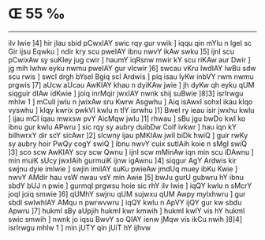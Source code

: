 # Œ 55 ‰
---
ilv lwie ]4] hir jIau sbid pCwxIAY swic rqy gur vwik ] iqqu qin
mYlu n lgeI sc Gir ijsu Eqwku ] ndir kry scu pweIAY ibnu nwvY ikAw
swku ]5] ijnI scu pCwixAw sy suKIey jug cwir ] haumY iqRsnw mwir kY scu
riKAw aur Dwir ] jg mih lwhw eyku nwmu pweIAY gur vIcwir ]6] swcau
vKru lwdIAY lwBu sdw scu rwis ] swcI drgh bYseI Bgiq scI Ardwis
] piq isau lyKw inbVY rwm nwmu prgwis ]7] aUcw aUcau AwKIAY khau n
dyiKAw jwie ] jh dyKw qh eyku qUM siqguir dIAw idKwie ] joiq inrMqir
jwxIAY nwnk shij suBwie ]8]3] isrIrwgu mhlw 1 ] mCulI jwlu n
jwixAw sru Kwrw Asgwhu ] Aiq isAwxI sohxI ikau kIqo vyswhu ] kIqy
kwrix pwkVI kwlu n tlY isrwhu ]1] BweI ry ieau isir jwxhu kwlu ] ijau
mCI iqau mwxsw pvY AicMqw jwlu ]1] rhwau ] sBu jgu bwDo kwl ko ibnu
gur kwlu APwru ] sic rqy sy aubry duibDw Coif ivkwr ] hau iqn kY
bilhwrxY dir scY sicAwr ]2] sIcwny ijau pMKIAw jwlI biDk hwiQ ]
guir rwKy sy aubry hoir PwQy cogY swiQ ] ibnu nwvY cuix sutIAih koie n sMgI
swiQ ]3] sco scw AwKIAY scy scw Qwnu ] ijnI scw mMinAw iqn min scu
iDAwnu ] min muiK sUcy jwxIAih gurmuiK ijnw igAwnu ]4] siqgur AgY
Ardwis kir swjnu dyie imlwie ] swjin imilAY suKu pwieAw jmdUq muey
ibKu Kwie ] nwvY AMdir hau vsW nwau vsY min Awie ]5] bwJu gurU gubwru
hY ibnu sbdY bUJ n pwie ] gurmqI prgwsu hoie sic rhY ilv lwie ] iqQY
kwlu n sMcrY joqI joiq smwie ]6] qUMhY swjnu qUM sujwxu qUM Awpy mylxhwru ]
gur sbdI swlwhIAY AMqu n pwrwvwru ] iqQY kwlu n ApVY ijQY gur kw sbdu
Apwru ]7] hukmI sBy aUpjih hukmI kwr kmwih ] hukmI kwlY vis hY
hukmI swic smwih ] nwnk jo iqsu BwvY so QIAY ienw jMqw vis ikCu nwih
]8]4] isrIrwgu mhlw 1 ] min jUTY qin jUiT hY ijhvw
####
